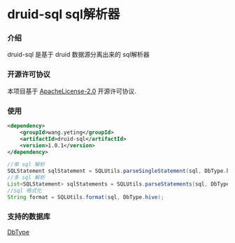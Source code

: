# druid-sql sql解析器

### 介绍
druid-sql 是基于 druid 数据源分离出来的 sql解析器

### 开源许可协议
本项目基于 [ApacheLicense-2.0](http://www.apache.org/licenses/LICENSE-2.0.txt) 开源许可协议.

### 使用
```xml
<dependency>
    <groupId>wang.yeting</groupId>
    <artifactId>druid-sql</artifactId>
    <version>1.0.1</version>
</dependency>
```
```java
//单 sql 解析
SQLStatement sqlStatement = SQLUtils.parseSingleStatement(sql, DbType.hive);
//多 sql 解析
List<SQLStatement> sqlStatements = SQLUtils.parseStatements(sql, DbType.hive);
//sql 格式化
String format = SQLUtils.format(sql, DbType.hive);
```

### 支持的数据库
[DbType](https://github.com/ytwp/druid-sql/blob/dba9aabeced9819fc764ec9897a1f720ff173a97/src/main/java/wang/yeting/sql/DbType.java)
